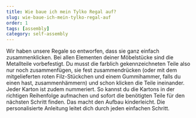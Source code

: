 ```yaml
---
title: Wie baue ich mein Tylko Regal auf?
slug: wie-baue-ich-mein-tylko-regal-auf
order: 1
tags: [assembly]
category: self-assembly
---
```


Wir haben unsere Regale so entworfen, dass sie ganz einfach zusammenklicken. Bei allen Elementen deiner Möbelstücke sind die Metallteile vorbefestigt. Du musst die farblich gekennzeichneten Teile also nur noch zusammenfügen, sie fest zusammendrücken (oder mit dem mitgelieferten roten Filz-Stückchen und einem Gummihammer, falls du einen hast, zusammenhämmern) und schon klicken die Teile ineinander. Jeder Karton ist zudem nummeriert. So kannst du die Kartons in der richtigen Reihenfolge aufmachen und sofort die benötigten Teile für den nächsten Schritt finden. Das macht den Aufbau kinderleicht. Die personalisierte Anleitung leitet dich durch jeden einfachen Schritt.
